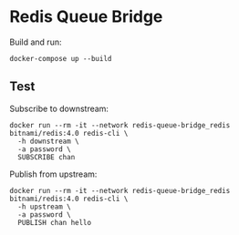 Redis Queue Bridge
==================

Build and run:

    docker-compose up --build

## Test

Subscribe to downstream:

    docker run --rm -it --network redis-queue-bridge_redis bitnami/redis:4.0 redis-cli \
      -h downstream \
      -a password \
      SUBSCRIBE chan

Publish from upstream:

    docker run --rm -it --network redis-queue-bridge_redis bitnami/redis:4.0 redis-cli \
      -h upstream \
      -a password \
      PUBLISH chan hello
